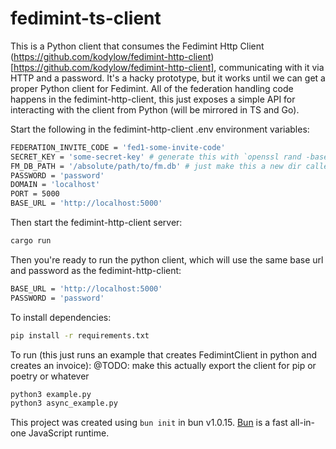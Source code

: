 # fedimint-ts-client

This is a Python client that consumes the Fedimint Http Client (https://github.com/kodylow/fedimint-http-client)[https://github.com/kodylow/fedimint-http-client], communicating with it via HTTP and a password. It's a hacky prototype, but it works until we can get a proper Python client for Fedimint. All of the federation handling code happens in the fedimint-http-client, this just exposes a simple API for interacting with the client from Python (will be mirrored in TS and Go).

Start the following in the fedimint-http-client .env environment variables:

```bash
FEDERATION_INVITE_CODE = 'fed1-some-invite-code'
SECRET_KEY = 'some-secret-key' # generate this with `openssl rand -base64 32`
FM_DB_PATH = '/absolute/path/to/fm.db' # just make this a new dir called `fm_db` in the root of the fedimint-http-client and use the absolute path to thatm it'll create the db file for you on startup
PASSWORD = 'password'
DOMAIN = 'localhost'
PORT = 5000
BASE_URL = 'http://localhost:5000'
```

Then start the fedimint-http-client server:

```bash
cargo run
```

Then you're ready to run the python client, which will use the same base url and password as the fedimint-http-client:

```bash
BASE_URL = 'http://localhost:5000'
PASSWORD = 'password'
```

To install dependencies:
```bash
pip install -r requirements.txt
```

To run (this just runs an example that creates FedimintClient in python and creates an invoice):
@TODO: make this actually export the client for pip or poetry or whatever

```bash
python3 example.py
python3 async_example.py
```

This project was created using `bun init` in bun v1.0.15. [Bun](https://bun.sh) is a fast all-in-one JavaScript runtime.
